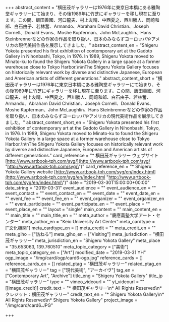 +++
abstract_content = "横田茂ギャラリーは1976年に東京日本橋にある雅陶堂ギャラリーにて始まり、その後1989年に竹芝にギャラリーを移し現在に至ります。この間、飯田善國、河口龍夫、村上友晴、中西夏之、西川勝人、岡崎和郎、白石由子、若林奮、Armando、Abraham David Christian、Joseph Cornell、Donald Evans、Moshe Kupferman、John McLaughlin、Hans Steinbrennerなどの作家の作品を取り扱い、日本のみならずヨーロッパやアメリカの現代美術作品を展示してきました。"
abstract_content_en = "Shigeru Yokota presented his first exhibition of contemporary art at the Gadoto Gallery in Nihonbashi, Tokyo, in 1976. In 1989, Shigeru Yokota moved to Minato-ku to found the Shigeru Yokota Gallery in a large space at a former warehouse close to Tokyo Harbor.\n\nThe Shigeru Yokota Gallery focuses on historically relevant work by diverse and distinctive Japanese, European and American artists of different generations."
abstract_content_short = "横田茂ギャラリーは1976年に東京日本橋にある雅陶堂ギャラリーにて始まり、その後1989年に竹芝にギャラリーを移し現在に至ります。この間、飯田善國、河口龍夫、村上友晴、中西夏之、西川勝人、岡崎和郎、白石由子、若林奮、Armando、Abraham David Christian、Joseph Cornell、Donald Evans、Moshe Kupferman、John McLaughlin、Hans Steinbrennerなどの作家の作品を取り扱い、日本のみならずヨーロッパやアメリカの現代美術作品を展示してきました。"
abstract_content_short_en = "Shigeru Yokota presented his first exhibition of contemporary art at the Gadoto Gallery in Nihonbashi, Tokyo, in 1976. In 1989, Shigeru Yokota moved to Minato-ku to found the Shigeru Yokota Gallery in a large space at a former warehouse close to Tokyo Harbor.\n\nThe Shigeru Yokota Gallery focuses on historically relevant work by diverse and distinctive Japanese, European and American artists of different generations."
card_reference = "* 横田茂ギャラリー ウェブサイト [http://www.artbook-tph.com/syg/](http://www.artbook-tph.com/syg/ \"http://www.artbook-tph.com/syg/\")"
card_reference_en = "* Shigeru Yokota Gallery website [http://www.artbook-tph.com/syg/en/index.html](http://www.artbook-tph.com/syg/en/index.html \"http://www.artbook-tph.com/syg/en/index.html\")"
date = "2019-03-30T15:00:00+00:00"
date_string = "2019-03-31"
event_audience = ""
event_audience_en = ""
event_contact = ""
event_contact_en = ""
event_date = ""
event_date_en = ""
event_fee = ""
event_fee_en = ""
event_organizer = ""
event_organizer_en = ""
event_participate = ""
event_participate_en = ""
event_place = ""
event_place_en = ""
layout = "single"
main_content = ""
main_content_en = ""
main_title = ""
main_title_en = ""
meta_author = "慶應義塾大学アート・センター"
meta_author_en = "Keio University Art Center"
meta_cardtype = ["文化機関"]
meta_cardtype_en = []
meta_credit = ""
meta_credit_en = ""
meta_giho = ["訪ねる"]
meta_giho_en = ["Visiting"]
meta_jurisdiction = "横田茂ギャラリー"
meta_jurisdiction_en = "Shigeru Yokota Gallery"
meta_place = "35.653063, 139.760510"
meta_topic_category = ["美術"]
meta_topic_category_en = ["Art"]
modified_date = "2019-03-31 YH"
ogp_image = "/img/card/ogp/card6-ogp.jpg"
reference_cards = []
reference_cards_en = []
related_ptag = "横田茂ギャラリー"
related_ptag_en = "横田茂ギャラリー"
tag = ["現代美術", "アーカイヴ"]
tag_en = ["Contemporary Art", "Archive"]
title_eng = "Shigeru Yokota Gallery"
title_jp = "横田茂ギャラリー"
type = ""
vimeo_videourl = ""
yt_videourl = ""
[[image_credit]]
credit_text = "* 横田茂ギャラリー\n* All Rights Reserved\n* クレジット：横田茂ギャラリー"
credit_text_en = "* Shigeru Yokota Gallery\n* All Rights Reserved\n* Shigeru Yokota Gallery"
project_image = "/img/card/card6.JPG"

+++
